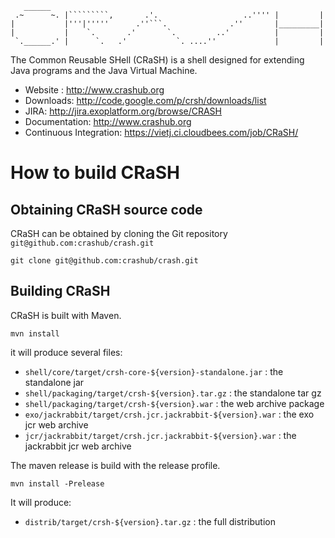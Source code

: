 <pre><code>   ______
 .~      ~. |`````````,       .'.                   ..'''' |         |
|           |'''|'''''      .''```.              .''       |_________|
|           |    `.       .'       `.         ..'          |         |
 `.______.' |      `.   .'           `. ....''             |         |</code></pre>

The Common Reusable SHell (CRaSH) is a shell designed for extending Java programs and the Java Virtual Machine.

- Website : http://www.crashub.org
- Downloads: http://code.google.com/p/crsh/downloads/list
- JIRA: http://jira.exoplatform.org/browse/CRASH
- Documentation: http://www.crashub.org
- Continuous Integration: https://vietj.ci.cloudbees.com/job/CRaSH/

# How to build CRaSH

## Obtaining CRaSH source code

CRaSH can be obtained by cloning the Git repository `git@github.com:crashub/crash.git`

<pre><code>git clone git@github.com:crashub/crash.git</code></pre>

## Building CRaSH

CRaSH is built with Maven.

<pre><code>mvn install</code></pre>

it will produce several files:

- `shell/core/target/crsh-core-${version}-standalone.jar` : the standalone jar
- `shell/packaging/target/crsh-${version}.tar.gz` : the standalone tar gz
- `shell/packaging/target/crsh-${version}.war` : the web archive package
- `exo/jackrabbit/target/crsh.jcr.jackrabbit-${version}.war` : the exo jcr web archive
- `jcr/jackrabbit/target/crsh.jcr.jackrabbit-${version}.war` : the jackrabbit jcr web archive

The maven release is build with the release profile.

<pre><code>mvn install -Prelease</code></pre>

It will produce:

- `distrib/target/crsh-${version}.tar.gz` : the full distribution
